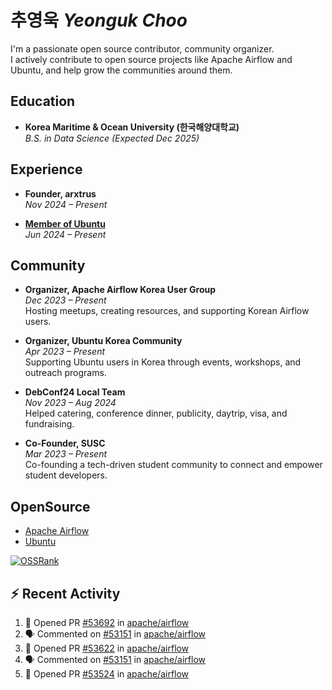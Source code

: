 # 추영욱 *Yeonguk Choo*

I'm a passionate open source contributor, community organizer.  
I actively contribute to open source projects like Apache Airflow and Ubuntu, and help grow the communities around them.  

## Education

- **Korea Maritime & Ocean University (한국해양대학교)**  
  *B.S. in Data Science (Expected Dec 2025)*  

## Experience
- **Founder, arxtrus**  
  _Nov 2024 – Present_  

- **[Member of Ubuntu](https://launchpad.net/~ubuntumembers)**  
  _Jun 2024 – Present_  


## Community

- **Organizer, Apache Airflow Korea User Group**  
  _Dec 2023 – Present_  
  Hosting meetups, creating resources, and supporting Korean Airflow users.

- **Organizer, Ubuntu Korea Community**  
  _Apr 2023 – Present_  
  Supporting Ubuntu users in Korea through events, workshops, and outreach programs.

- **DebConf24 Local Team**  
  _Nov 2023 – Aug 2024_  
  Helped catering, conference dinner, publicity, daytrip, visa, and fundraising.

- **Co-Founder, SUSC**  
  _Mar 2023 – Present_  
  Co-founding a tech-driven student community to connect and empower student developers.

## OpenSource
- [Apache Airflow](https://github.com/apache/airflow/pulls?q=is%3Apr+author%3Achoo121600+)
- [Ubuntu](https://launchpad.net/~choo121600)

[![OSSRank](https://ossrank.com/widget/1003272)](https://ossrank.com/c/1003272-yeonguk)


## :zap: Recent Activity
<!--START_SECTION:activity-->
1. 💪 Opened PR [#53692](https://github.com/apache/airflow/pull/53692) in [apache/airflow](https://github.com/apache/airflow)
2. 🗣 Commented on [#53151](https://github.com/apache/airflow/pull/53151#issuecomment-3102891528) in [apache/airflow](https://github.com/apache/airflow)
3. 💪 Opened PR [#53622](https://github.com/apache/airflow/pull/53622) in [apache/airflow](https://github.com/apache/airflow)
4. 🗣 Commented on [#53151](https://github.com/apache/airflow/pull/53151#issuecomment-3101168370) in [apache/airflow](https://github.com/apache/airflow)
5. 💪 Opened PR [#53524](https://github.com/apache/airflow/pull/53524) in [apache/airflow](https://github.com/apache/airflow)
<!--END_SECTION:activity-->
